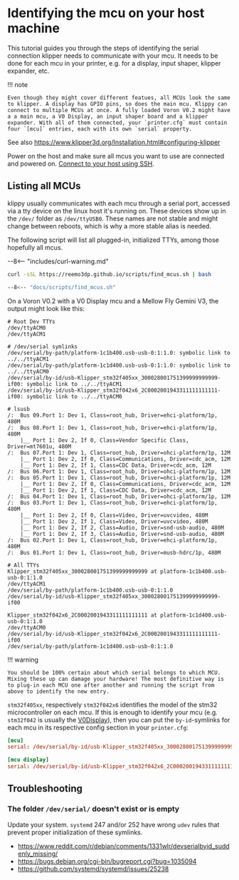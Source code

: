 # Identifying the mcu on your host machine

This tutorial guides you through the steps of identifying the serial connection klipper needs to communicate with your mcu. It needs to be done for each mcu in your printer, e.g. for a display, input shaper, klipper expander, etc.

!!! note

    Even though they might cover different featues, all MCUs look the same to klipper. A display has GPIO pins, so does the main mcu. Klippy can connect to multiple MCUs at once. A fully loaded Voron V0.2 might have a a main mcu, a V0 Display, an input shaper board and a klipper expander. With all of them connected, your `printer.cfg` must contain four `[mcu]` entries, each with its own `serial` property.

See also https://www.klipper3d.org/Installation.html#configuring-klipper

Power on the host and make sure all mcu‎s you want to use are connected and powered on. 
[Connect to your host using SSH](https://docs.vorondesign.com/build/software/ssh.html).

## Listing all MCUs

klippy usually communicates with each mcu through a serial port, accessed via a tty device on the linux host it's running on. These devices show up in the `/dev/` folder as `/dev/ttyUSB0`. These names are not stable and might change between reboots, which is why a more stable alias is needed.

The following script will list all plugged-in, initialized TTYs, among those hopefully all mcus.

--8<-- "includes/curl-warning.md"

``` bash title="Paste this into your terminal"
curl -sSL https://reemo3dp.github.io/scripts/find_mcus.sh | bash
```
``` bash title="find_mcus.sh" linenums="1"
--8<-- "docs/scripts/find_mcus.sh"
```

On a Voron V0.2 with a V0 Display mcu and a Mellow Fly Gemini V3, the output might look like this:

``` 
# Root Dev TTYs
/dev/ttyACM0
/dev/ttyACM1

# /dev/serial symlinks
/dev/serial/by-path/platform-1c1b400.usb-usb-0:1:1.0: symbolic link to ../../ttyACM1
/dev/serial/by-path/platform-1c1d400.usb-usb-0:1:1.0: symbolic link to ../../ttyACM0
/dev/serial/by-id/usb-Klipper_stm32f405xx_300028001751399999999999-if00: symbolic link to ../../ttyACM1
/dev/serial/by-id/usb-Klipper_stm32f042x6_2C0002001943311111111111-if00: symbolic link to ../../ttyACM0

# lsusb
/:  Bus 09.Port 1: Dev 1, Class=root_hub, Driver=ehci-platform/1p, 480M
/:  Bus 08.Port 1: Dev 1, Class=root_hub, Driver=ehci-platform/1p, 480M
    |__ Port 1: Dev 2, If 0, Class=Vendor Specific Class, Driver=mt7601u, 480M
/:  Bus 07.Port 1: Dev 1, Class=root_hub, Driver=ohci-platform/1p, 12M
    |__ Port 1: Dev 2, If 0, Class=Communications, Driver=cdc_acm, 12M
    |__ Port 1: Dev 2, If 1, Class=CDC Data, Driver=cdc_acm, 12M
/:  Bus 06.Port 1: Dev 1, Class=root_hub, Driver=ohci-platform/1p, 12M
/:  Bus 05.Port 1: Dev 1, Class=root_hub, Driver=ohci-platform/1p, 12M
    |__ Port 1: Dev 2, If 0, Class=Communications, Driver=cdc_acm, 12M
    |__ Port 1: Dev 2, If 1, Class=CDC Data, Driver=cdc_acm, 12M
/:  Bus 04.Port 1: Dev 1, Class=root_hub, Driver=ohci-platform/1p, 12M
/:  Bus 03.Port 1: Dev 1, Class=root_hub, Driver=ehci-platform/1p, 480M
    |__ Port 1: Dev 2, If 0, Class=Video, Driver=uvcvideo, 480M
    |__ Port 1: Dev 2, If 1, Class=Video, Driver=uvcvideo, 480M
    |__ Port 1: Dev 2, If 2, Class=Audio, Driver=snd-usb-audio, 480M
    |__ Port 1: Dev 2, If 3, Class=Audio, Driver=snd-usb-audio, 480M
/:  Bus 02.Port 1: Dev 1, Class=root_hub, Driver=ehci-platform/1p, 480M
/:  Bus 01.Port 1: Dev 1, Class=root_hub, Driver=musb-hdrc/1p, 480M

# All TTYs
Klipper_stm32f405xx_300028001751399999999999 at platform-1c1b400.usb-usb-0:1:1.0
/dev/ttyACM1
/dev/serial/by-path/platform-1c1b400.usb-usb-0:1:1.0
/dev/serial/by-id/usb-Klipper_stm32f405xx_300028001751399999999999-if00

Klipper_stm32f042x6_2C0002001943311111111111 at platform-1c1d400.usb-usb-0:1:1.0
/dev/ttyACM0
/dev/serial/by-id/usb-Klipper_stm32f042x6_2C0002001943311111111111-if00
/dev/serial/by-path/platform-1c1d400.usb-usb-0:1:1.0
```

!!! warning

    You should be 100% certain about which serial belongs to which MCU. Mixing these up can damage your hardware! The most definitive way is to plug-in each MCU one after another and running the script from above to identify the new entry.

`stm32f405xx`, respectively `stm32f042x6` identifies the model of the stm32 microcontroller on each mcu. If this is enough to identify your mcu (e.g. `stm32f042` is usually the [V0Display](https://github.com/VoronDesign/Voron-Hardware/tree/master/V0_Display)), then you can put the `by-id`-symlinks for each mcu in its respective config section in your `printer.cfg`:


``` toml
[mcu]
serial: /dev/serial/by-id/usb-Klipper_stm32f405xx_300028001751399999999999-if00

[mcu display]
serial: /dev/serial/by-id/usb-Klipper_stm32f042x6_2C0002001943311111111111-if00
```

## Troubleshooting

### The folder  `/dev/serial/` doesn't exist or is empty

Update your system. `systemd` 247 and/or 252 have wrong `udev` rules that prevent proper initialization of these symlinks.

- https://www.reddit.com/r/debian/comments/1331wlr/devserialbyid_suddenly_missing/
- https://bugs.debian.org/cgi-bin/bugreport.cgi?bug=1035094
- https://github.com/systemd/systemd/issues/25238